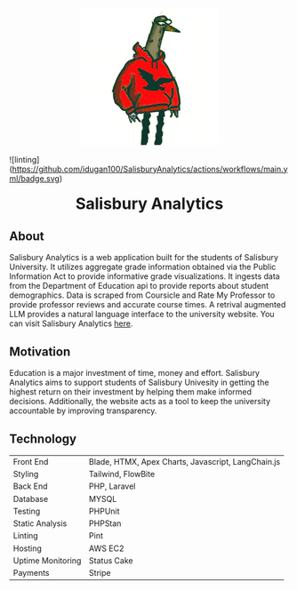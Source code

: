 <p align="center">
    <img src="./public/gully-removebg-preview.png" width="250" style="">
</p>

![linting] (https://github.com/idugan100/SalisburyAnalytics/actions/workflows/main.yml/badge.svg)

<h1 style="text-align: center;margin-top:20px;">Salisbury Analytics</h1>

## About
Salisbury Analytics is a web application built for the students of Salisbury University. It utilizes aggregate grade information obtained via the Public Information Act to provide informative grade visualizations. It ingests data from the Department of Education api to provide reports about student demographics. Data is scraped from Coursicle and Rate My Professor to provide professor reviews and accurate course times. A retrival augmented LLM provides a natural language interface to the university website. You can visit Salisbury Analytics [here](https://salisburyanalytics.com).

## Motivation
Education is a major investment of time, money and effort. Salisbury Analytics aims to support students of Salisbury Univesity in getting the highest return on their investment by helping them make informed decisions. Additionally, the website acts as a tool to keep the university accountable by improving transparency.

## Technology

|  | |
| ------------------|------------------|
| Front End | Blade, HTMX, Apex Charts, Javascript, LangChain.js |
| Styling | Tailwind, FlowBite |
| Back End | PHP, Laravel |
| Database | MYSQL |
| Testing | PHPUnit |
| Static Analysis | PHPStan |
| Linting | Pint |
| Hosting | AWS EC2 |
| Uptime Monitoring | Status Cake |
| Payments | Stripe |



